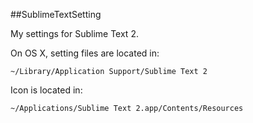 ##SublimeTextSetting


My settings for Sublime Text 2.

On OS X, setting files are located in:

`~/Library/Application Support/Sublime Text 2`

Icon is located in:

`~/Applications/Sublime Text 2.app/Contents/Resources`

